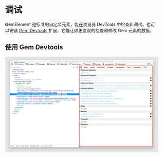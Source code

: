 # 调试

GemElement 是标准的自定义元素，能在浏览器 DevTools 中检查和调试。也可以安装 [Gem Devtools](https://chrome.google.com/webstore/detail/gem-devtools/lgfpciakeemopebkmjajengljoakjfle) 扩展，它能让你更直观的检查和修改 Gem 元素的数据。

## 使用 Gem Devtools

![Gem Devtools](https://raw.githubusercontent.com/mantou132/gem-devtools/master/screenshot/firefox.jpg)
